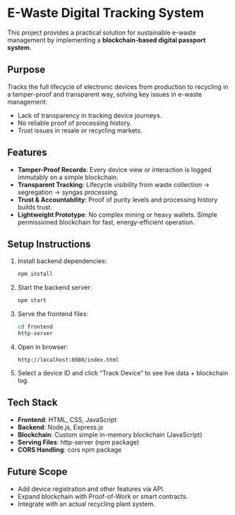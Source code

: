 # E-Waste Digital Tracking System

This project provides a practical solution for sustainable e-waste management by implementing a **blockchain-based digital passport system**.

##  Purpose

Tracks the full lifecycle of electronic devices from production to recycling in a tamper-proof and transparent way, solving key issues in e-waste management:
- Lack of transparency in tracking device journeys.
- No reliable proof of processing history.
- Trust issues in resale or recycling markets.

##  Features

- **Tamper-Proof Records**: Every device view or interaction is logged immutably on a simple blockchain.
- **Transparent Tracking**: Lifecycle visibility from waste collection → segregation → syngas processing.
- **Trust & Accountability**: Proof of purity levels and processing history builds trust.
- **Lightweight Prototype**: No complex mining or heavy wallets. Simple permissioned blockchain for fast, energy-efficient operation.

##  Setup Instructions

1. Install backend dependencies:
    ```bash
    npm install
    ```

2. Start the backend server:
    ```bash
    npm start
    ```

3. Serve the frontend files:
    ```bash
    cd frontend
    http-server
    ```

4. Open in browser:  
    ```
    http://localhost:8080/index.html
    ```

5. Select a device ID and click “Track Device” to see live data + blockchain log.

##  Tech Stack

- **Frontend**: HTML, CSS, JavaScript
- **Backend**: Node.js, Express.js
- **Blockchain**: Custom simple in-memory blockchain (JavaScript)
- **Serving Files**: http-server (npm package)
- **CORS Handling**: cors npm package

##  Future Scope

- Add device registration and other features via API.
- Expand blockchain with Proof-of-Work or smart contracts.
- Integrate with an actual recycling plant system.


